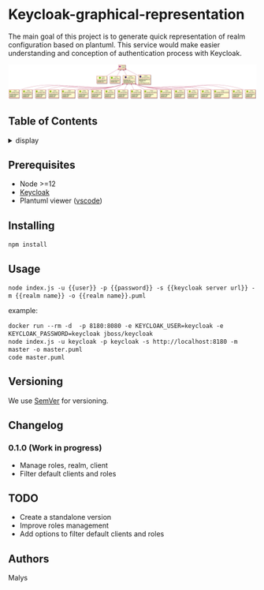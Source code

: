 
# Keycloak-graphical-representation

The main goal of this project is to generate quick representation of realm configuration based on plantuml.
This service would make easier understanding and conception of authentication process with Keycloak.

![](example.png)


## Table of Contents
<details><summary>display</summary>

- [Keycloak-graphical-representation](#keycloak-graphical-representation)
  - [Table of Contents](#table-of-contents)
  - [Prerequisites](#prerequisites)
  - [Installing](#installing)
  - [Usage](#usage)
  - [Versioning](#versioning)
  - [Changelog](#changelog)
    - [0.1.0 (Work in progress)](#010-work-in-progress)
  - [TODO](#todo)
  - [Authors](#authors)

</details>

## Prerequisites

* Node >=12
* [Keycloak](https://www.keycloak.org)
* Plantuml viewer ([vscode](https://marketplace.visualstudio.com/items?itemName=jebbs.plantuml))

## Installing

```
npm install
```

## Usage

```
node index.js -u {{user}} -p {{password}} -s {{keycloak server url}} -m {{realm name}} -o {{realm name}}.puml
```
example:
```
docker run --rm -d  -p 8180:8080 -e KEYCLOAK_USER=keycloak -e KEYCLOAK_PASSWORD=keycloak jboss/keycloak
node index.js -u keycloak -p keycloak -s http://localhost:8180 -m master -o master.puml
code master.puml
```

## Versioning

We use [SemVer](http://semver.org/) for versioning. 

## Changelog

### 0.1.0 (Work in progress)

* Manage roles, realm, client
* Filter default clients and roles


## TODO

* Create a standalone version
* Improve roles management
* Add options to filter default clients and roles

## Authors

Malys
